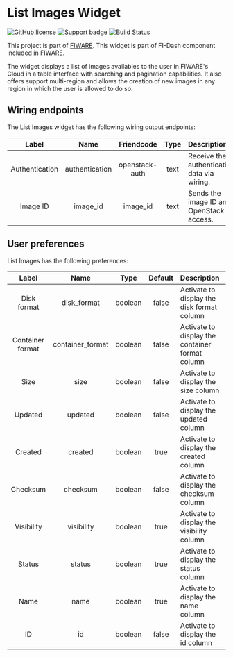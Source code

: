 # List Images Widget

[![GitHub license](https://img.shields.io/badge/license-Apache%202-blue.svg)](https://raw.githubusercontent.com/fidash/widget-listimages/master/LICENSE)
[![Support badge](https://img.shields.io/badge/support-askbot-yellowgreen.svg)](http://ask.fiware.org)
[![Build Status](https://build.conwet.fi.upm.es/jenkins/view/FI-Dash/job/Widget%20ListImages/badge/icon)](https://build.conwet.fi.upm.es/jenkins/view/FI-Dash/job/Widget%20ListImages/)

This project is part of [FIWARE](https://www.fiware.org/). This widget is part of FI-Dash component included in FIWARE.

The widget displays a list of images availables to the user in FIWARE's Cloud in a table interface with searching and pagination capabilities. It also offers support multi-region and allows the creation of new images in any region in which the user is allowed to do so.


## Wiring endpoints

The List Images widget has the following wiring output endpoints:

|Label|Name|Friendcode|Type|Description|
|:--:|:--:|:--:|:--:|:--|
|Authentication|authentication|openstack-auth|text|Receive the authentication data via wiring.|
|Image ID|image_id|image_id|text|Sends the image ID and OpenStack access.|


## User preferences

List Images has the following preferences:

|Label|Name|Type|Default|Description|
|:--:|:--:|:--:|:--:|:--|
|Disk format|disk_format|boolean|false|Activate to display the disk format column|
|Container format|container_format|boolean|false|Activate to display the container format column|
|Size|size|boolean|false|Activate to display the size column|
|Updated|updated|boolean|false|Activate to display the updated column|
|Created|created|boolean|true|Activate to display the created column|
|Checksum|checksum|boolean|false|Activate to display the checksum column|
|Visibility|visibility|boolean|true|Activate to display the visibility column|
|Status|status|boolean|true|Activate to display the status column|
|Name|name|boolean|true|Activate to display the name column|
|ID|id|boolean|false|Activate to display the id column|

